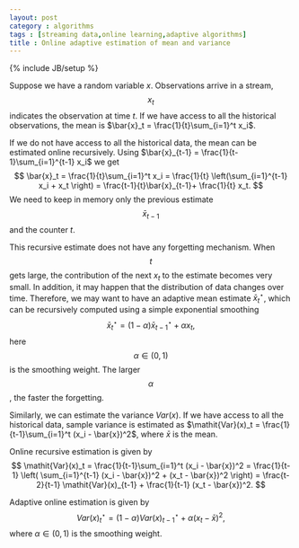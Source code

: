 ```yaml
---
layout: post
category : algorithms
tags : [streaming data,online learning,adaptive algorithms]
title : Online adaptive estimation of mean and variance
---
```

{% include JB/setup %}

<head>
<script type="text/javascript"
 src="http://cdn.mathjax.org/mathjax/latest/MathJax.js?config=TeX-AMS-MML_HTMLorMML">
</script>
</head>

Suppose we have a random variable $x$. Observations arrive in a stream, $$x_t$$ indicates the observation at time $t$. If we have access to all the historical observations, the mean is $\bar{x}_t = \frac{1}{t}\sum_{i=1}^t x_i$.

If we do not have access to all the historical data, the mean can be estimated online recursively. Using $\bar{x}_{t-1} = \frac{1}{t-1}\sum_{i=1}^{t-1} x_i$ we get
$$
\bar{x}_t = \frac{1}{t}\sum_{i=1}^t x_i = \frac{1}{t} \left(\sum_{i=1}^{t-1} x_i + x_t \right) = \frac{t-1}{t}\bar{x}_{t-1}+ \frac{1}{t} x_t.
$$
We need to keep in memory only the previous estimate $$\bar{x}_{t-1}$$ and the counter $t$. 

This recursive estimate does not have any forgetting mechanism. When $$t$$ gets large, the contribution of the next $x_t$ to the estimate becomes very small. In addition, it may happen that the distribution of data changes over time. Therefore, we may want to have an adaptive mean estimate $\bar{x}_t^\star$, which can be recursively computed using a simple exponential smoothing
$$
\bar{x}_t^\star = (1-\alpha)\bar{x}_{t-1}^\star + \alpha x_t,
$$ 
here $$\alpha \in (0,1)$$ is the smoothing weight. The larger $$\alpha$$, the faster the forgetting.


Similarly, we can estimate the variance $\mathit{Var}(x)$. If we have access to  all the historical data, sample variance is estimated as $\mathit{Var}(x)_t = \frac{1}{t-1}\sum_{i=1}^t (x_i - \bar{x})^2$, where $\bar{x}$ is the mean. 

Online recursive estimation is given by 
$$
\mathit{Var}(x)_t = \frac{1}{t-1}\sum_{i=1}^t (x_i - \bar{x})^2 = 
\frac{1}{t-1} \left( \sum_{i=1}^{t-1} (x_i - \bar{x})^2  + (x_t - \bar{x})^2 \right) = \frac{t-2}{t-1} \mathit{Var}(x)_{t-1} + \frac{1}{t-1} (x_t - \bar{x})^2.
$$

Adaptive online estimation is given by 
$$
\mathit{Var}(x)_t^\star = (1-\alpha)\mathit{Var}(x)_{t-1}^\star + \alpha (x_t - \bar{x})^2,
$$
where $\alpha \in (0,1)$ is the smoothing weight.